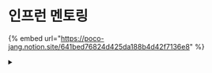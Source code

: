 # 인프런 멘토링

{% embed url="https://poco-jang.notion.site/641bed76824d425da188b4d42f7136e8" %}

<details>

<summary></summary>



</details>
